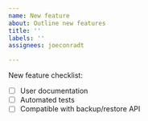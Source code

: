 ```yaml
---
name: New feature
about: Outline new features
title: ''
labels: ''
assignees: joeconradt

---
```


New feature checklist: 

- [ ] User documentation
- [ ] Automated tests
- [ ] Compatible with backup/restore API
